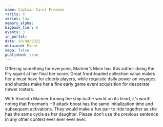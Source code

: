 ```yaml
---
name: Captain Carol Freeman
rarity: 4
series: low
memory_alpha:
bigbook_tier: 6
events: 3
in_portal:
date: 10/08/2022
obtained: Event
mega: false
published: true
---
```


Offering something for everyone, Mariner’s Mom has this author doing the Fry squint at her final tier score. Great front-loaded collection value makes her a must have for elderly players, while requisite daily power on voyages and shuttles make her a fine early game event acquisition for desperate newer rosters.

With Vindicta Mariner turning the ship battle world on its head, it’s worth noting that Freeman’s +9 attack boost has the same initialization time and subsequent activations. They would make a fun pair to ride together as she has the same cycle as her daughter. Please don’t use the previous sentence in any other context ever ever ever ever.
